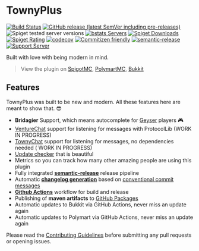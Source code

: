 # TownyPlus

[![Build Status](https://img.shields.io/github/workflow/status/Romvnly-Gaming/TownyPlus/Build/master?style=for-the-badge)](../../actions?query=workflow%3ABuild)
[![GitHub release (latest SemVer including pre-releases)](https://img.shields.io/github/v/release/Romvnly-Gaming/TownyPlus?include_prereleases&label=release&style=for-the-badge)](../../releases)
![Spiget tested server versions](https://img.shields.io/spiget/tested-versions/79903?style=for-the-badge)
[![bstats Servers](https://img.shields.io/bstats/servers/14161?style=for-the-badge)](https://bstats.org/plugin/bukkit/TownyPlus/14161)
[![Spiget Downloads](https://img.shields.io/spiget/downloads/79903?style=for-the-badge)](https://www.spigotmc.org/resources/splugintemplate.79903/)
[![Spiget Rating](https://img.shields.io/spiget/rating/79903?style=for-the-badge)](https://www.spigotmc.org/resources/splugintemplate.79903/)
[![codecov](https://img.shields.io/codecov/c/github/Romvnly-Gaming/TownyPlus?style=for-the-badge)](https://codecov.io/gh/Romvnly-Gaming/TownyPlus)
[![Commitizen friendly](https://img.shields.io/badge/commitizen-friendly-brightgreen.svg?style=for-the-badge)](https://commitizen.github.io/cz-cli/)
[![semantic-release](https://img.shields.io/badge/%20%20%F0%9F%93%A6%F0%9F%9A%80-semantic--release-e10079.svg?style=for-the-badge)](https://github.com/semantic-release/semantic-release)
[![Support Server](https://img.shields.io/discord/816686637849378857?logo=Easy%20SMP&style=for-the-badge)](https://2v1.me/discord)

Built with love with being modern in mind.

> View the plugin on [SpigotMC](https://github.com/Silthus/minecraft-server-template), [PolymartMC](), [Bukkit]()

## Features

TownyPlus was built to be new and modern. All these features here are meant to show that. 😎

* **Bridagier** Support, which means autocomplete for [Geyser](https://geysermc.org) players 🎮
* [VentureChat](https://www.spigotmc.org/resources/venturechat.771/) support for listening for messages with
  ProtocolLib (WORK IN PROGRESS)
* [TownyChat](https://github.com/TownyAdvanced/TownyChat) support for listening for messages, no dependencies needed (
  WORK IN PROGRESS)
* [Update checker](https://github.com/JEFF-Media-GbR/Spigot-UpdateChecker) that is beautiful
* Metrics so you can track how many other amazing people are using this plugin
* Fully integrated [**semantic-release**](https://semantic-release.gitbook.io/semantic-release/) release pipeline
* Automatic [**changelog generation**](https://github.com/semantic-release/changelog) based
  on [conventional commit messages](https://www.conventionalcommits.org/)
* [**Github Actions**](https://github.com/features/actions) workflow for build and release
* Publishing of **maven artifacts** to [GitHub Packages](https://github.com/features/packages)
* Automatic updates to Bukkit via GitHub Actions, never miss an update again
* Automatic updates to Polymart via GitHub Actions, never miss an update again

Please read the [Contributing Guidelines](CONTRIBUTING.md) before submitting any pull requests or opening issues.